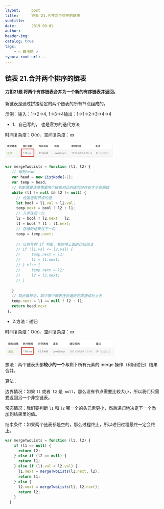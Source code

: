 ```yaml
---
layout:     post
title:      链表 21.合并两个排序的链表
subtitle:  
date:       2019-09-01
author:     
header-img: 
catalog: true
tags:
    - < 算法题 >
typora-root-url: ..
---
```


## 链表 21.合并两个排序的链表

#### 力扣21题  将两个有序链表合并为一个新的有序链表并返回。

新链表是通过拼接给定的两个链表的所有节点组成的。         

示例：输入：1->2->4, 1->3->4输出：1->1->2->3->4->4

- 1、自己写的， 也是官方的迭代方法     

时间复杂度：O(n)，空间复杂度：xx

  <img src="/../img/assets_2019/image-20210604001540035.png" alt="image-20210604001540035" style="zoom:35%;" />  

 ```javascript
 var mergeTwoLists = function (l1, l2) {
    // 得到head            
    var head = new ListNode(-1);
    var temp = head;
    // 判断需要注意需要两个链表对比的值同时存在才不会报错
    while (l1 != null && l2 != null) {
      // 设置当前节点的值
      let bool = l1.val > l2.val;
      temp.next = bool ? l2 : l1;
      // 入参往后一位
      l2 = bool ? l2.next : l2;
      l1 = bool ? l1 : l1.next;
      // 存储的结果往下一位
      temp = temp.next;
      
      // 以前写的 if 判断，我觉得上面的比较简洁
      // if (l1.val <= l2.val) {
      //     temp.next = l1;
      //     l1 = l1.next;
      // } else {
      //     temp.next = l2;
      //     l2 = l2.next;
      // }
      
    }
    // 跳出循环后，其中哪个链表还没遍历完直接续补上去
    temp.next = l1 == null ? l2 : l1;
    return head.next
  };
 ```

- 2.方法：递归 

时间复杂度：O(n)，空间复杂度：xx

<img src="/../img/assets_2019/image-20210604134053931.png" alt="image-20210604134053931" style="zoom:35%;" />



想法：两个链表头部**较小的一个**与剩下所有元素的 merge 操作（利用递归）结果合并。        

算法：     

边界情况：如果 `l1` 或者` l2` 是` null`，那么没有节点需要比较大小，所以我们只需要返回另一个非空链表。        

常态情况：我们要判断 `l1` 和 `l2` 哪一个的头元素更小，然后递归地决定下一个添加到结果里的值。        

结束条件：如果两个链表都是空的，那么过程终止，所以递归过程最终一定会终止。      

```javascript
var mergeTwoLists = function (l1, l2) {
    if (l1 == null) {
      return l2;
    } else if (l2 == null) {
      return l1;
    } else if (l1.val < l2.val) {
      l1.next = mergeTwoLists(l1.next, l2);
      return l1;
    } else {
      l2.next = mergeTwoLists(l1, l2.next);
      return l2;
    }
  }
```



